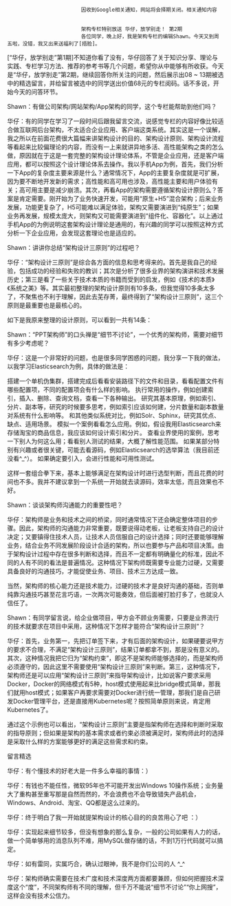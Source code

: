 
                            
                            因收到Google相关通知，网站将会择期关闭。相关通知内容
                            
                            
                            架构专栏特别放送 华仔，放学别走！ 第2期
                            各位同学，晚上好，我是架构专栏的编辑Shawn。今天又到周五啦，没错，我又出来送福利了[捂脸]。

[“华仔，放学别走”第1期]不知道你看了没有，华仔回答了关于知识分享、理论与实践、专栏学习方法、推荐的参考书等几个问题，希望你从中能够有所收获。今天是“华仔，放学别走”第2期，继续回答你所关注的问题，然后展示出08 ~ 13期被选中的精选留言，并给留言被选中的同学送出价值68元的专栏阅码。话不多说，开始今天的问答环节。

Shawn：有做公司架构/网站架构/App架构的同学，这个专栏能帮助到他们吗？

华仔：有的同学在学习了一段时间后跟我留言交流，说感觉专栏的内容好像比较适合做互联网后台架构，不太适合企业应用、客户端这类系统。其实这是一个误解，我之所以在前面花费很大篇幅来讲架构设计的目的、架构设计原则、架构设计流程等看起来比较偏理论的内容，而没有一上来就讲异地多活、高性能架构之类的怎么做，原因就在于这是一套完整的架构设计理论体系，不管是企业应用，还是客户端应用，都可以按照这个设计理论体系去操作。我以手机App为例，首先，我们分析一下App的复杂度主要来源是什么？通常情况下，App的主要复杂度就是可扩展，因为要不断地开发新的需求；高性能和高可用也涉及，高性能主要和用户体验有关；高可用主要是减少崩溃。其次，再看App的架构需要遵循架构设计原则么？答案是肯定需要。刚开始为了业务快速开发，可能用“原生+H5”混合架构；后来业务发展，功能更复杂了，H5可能难以满足体验，架构又需要演进到“纯原生”；如果业务再发展，规模太庞大，则架构又可能需要演进到“组件化、容器化”。以上通过手机App的为例说明这套架构设计理论是通用的，有兴趣的同学可以按照这种方式分析一下企业应用，会发现这套理论也是适应的。

Shawn：讲讲你总结“架构设计三原则”的过程吧？

华仔：“架构设计三原则”是综合各方面的信息和思考得来的。首先是我自己的经验，包括成功的经验和失败的教训；其次是分析了很多业界的架构演讲和技术发展历史；第三是看了一些关于技术本质的书籍而受到的启发，例如《技术的本质》《系统之美》等。其实最初整理的架构设计原则有10多条，但我觉得10多条太多了，不聚焦也不利于理解，因此去芜存菁，最终得到了“架构设计三原则”，这三个原则是最重要也是最核心的。

如下是我原来整理的设计原则，可以看到一共有14条：



Shawn：“PPT架构师”的口头禅是“细节不讨论”，一个优秀的架构师，需要对细节有多少考虑呢？

华仔：这是一个非常好的问题，也是很多同学困惑的问题，我分享一下我的做法，以我学习Elasticsearch为例，具体的做法是：


搭建一个单机伪集群，搭建完成后看看安装路径下的文件和目录，看看配置文件有哪些配置项，不同的配置项会有什么样的影响。
执行常用的操作，例如创建索引，插入、删除、查询文档，查看一下各种输出。
研究其基本原理，例如索引、分片、副本等，研究的时候要多思考，例如索引应该如何建，分片数量和副本数量对系统有什么影响等。
和其他类似系统对比，例如Solr、Sphinx，研究其优点、缺点、适用场景。
模拟一个案例看看怎么应用。例如，假设我用Elasticsearch来存储淘宝的商品信息，我应该如何设计索引和分片。
查看业界使用的案例，思考一下别人为何这么用；看看别人测试的结果，大概了解性能范围。
如果某部分特别有兴趣或者很关键，可能去看源码，例如Elasticsearch的选举算法（我目前还没看^_^）。
如果确定要引入，会进行性能和可用性测试。


这样一套组合拳下来，基本上能够满足在架构设计时进行选型判断，而且花费的时间也不多。我并不建议拿到一个系统一开始就去读源码，效率太低，而且效果也不好。

Shawn：谈谈架构师沟通能力的重要性吧？

华仔：架构师是业务和技术之间的桥梁，同时通常情况下还会确定整体项目的步骤。因此，架构师的沟通能力非常重要，既要说得动老板，让老板支持自己的设计决定；又要镇得住技术人员，让技术人员信服自己的设计选择；同时还要能够理解业务，结合业务不同发展阶段设计合适的架构，所以也要参与产品和项目决策。由于架构设计过程中存在很多判断和选择，而且不一定都有明确量化的标准，因此不同的人有不同的看法是普遍情况。这种情况下架构师既需要专业能力过硬，又需要具备良好的沟通技巧，才能促使业务、项目、技术三方达成一致。

当然，架构师的核心能力还是技术能力，过硬的技术才是良好沟通的基础，否则单纯靠沟通技巧甚至花言巧语，一次两次可能奏效，但后面被打脸打多了，也就没人信任了。

Shawn：有同学留言说，给企业做项目，甲方会不顾业务需要，只要是业界流行的技术就要求在项目中采用，这种情况下怎样才能符合“架构设计三原则”？

华仔：首先，业务第一，先把订单签下来，才有后面的架构设计，如果硬要说甲方的要求不合理，不满足“架构设计三原则”，结果订单都拿不到，那是没有意义的。其次，这种情况我把它归为“架构约束”，即这不是架构师能够选择的，而是架构师必须遵守的，因此这里不需要使用“架构设计三原则”来判断。第三，这种情况下，架构师还是可以应用“架构设计三原则”来指导架构设计，比如说客户要求采用Docker，Docker的网络模式有5种，host模式使用起来比bridge模式简单，那我们就用host模式；如果客户再要求需要对Docker进行统一管理，那我们是自己研发Docker管理平台，还是直接用Kubernetes呢？按照简单原则来说，肯定用Kubernetes了。

通过这个示例也可以看出，“架构设计三原则”主要是指架构师在选择和判断时采取的指导原则；但如果是架构的基本需求或者约束必须被满足时，架构师此时的选择是采取什么样的方案能够更好的满足这些需求和约束。

留言精选



华仔：有个懂技术的好老大是一件多么幸福的事情：）





华仔：有钱也不能任性，微软95年也不可能开发出Windows 10操作系统；业务量大了重构甚至重写那是自然而然的，不会浪费也不会导致错失产品机会，Windows、Android、淘宝、QQ都是这么过来的。





华仔：终于明白了我一开始就提架构设计的核心目的的良苦用心了吧 ：）





华仔：实现起来细节较多，但没有想象的那么复杂，一般的公司如果有人力的话，做一个简单够用的消息队列不难，用MySQL做存储的话，不到1万行代码就可以搞定。





华仔：如有雷同，实属巧合，确认过眼神，我不是你们公司的人 ^_^





华仔：架构师确实需要在技术广度和技术深度两方面都要兼顾，但如何把握技术深度这个“度”，不同架构师有不同的理解，但千万不能说“细节不讨论”“你上网搜”，这样会没有技术公信力。

                        
                        
                            